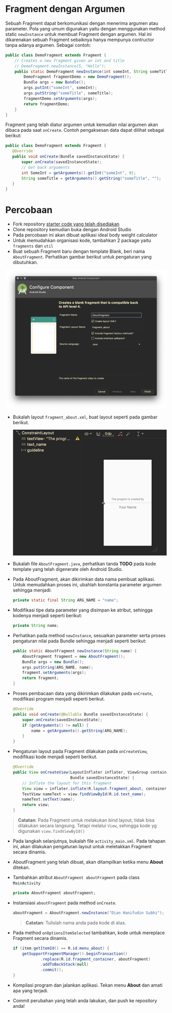 # Fragment dengan Argumen

Sebuah Fragment dapat berkomunikasi dengan menerima argumen atau parameter.
Pola yang umum digunakan yaitu dengan menggunakan method static `newInstance`
untuk membuat Fragment dengan argumen. Hal ini dikarenakan sebuah Fragment
sebaiknya hanya mempunya contructor tanpa adanya argumen. Sebagai contoh:

```java
public class DemoFragment extends Fragment {
    // Creates a new fragment given an int and title
    // DemoFragment.newInstance(5, "Hello");
    public static DemoFragment newInstance(int someInt, String someTitle) {
        DemoFragment fragmentDemo = new DemoFragment();
        Bundle args = new Bundle();
        args.putInt("someInt", someInt);
        args.putString("someTitle", someTitle);
        fragmentDemo.setArguments(args);
        return fragmentDemo;
    }
}
```

Fragment yang telah diatur argumen untuk kemudian nilai argumen akan dibaca pada
saat `onCreate`. Contoh pengaksesan data dapat dilihat sebagai berikut:

```java
public class DemoFragment extends Fragment {
   @Override
   public void onCreate(Bundle savedInstanceState) {
       super.onCreate(savedInstanceState);
       // Get back arguments
       int SomeInt = getArguments().getInt("someInt", 0);
       String someTitle = getArguments().getString("someTitle", "");
   }
}
```

# Percobaan

- Fork repository [starter code yang telah disediakan](https://github.com/polinema-mobile/2019-mobile06)
- Clone repository kemudian buka dengan Android Studio
- Pada percobaan ini akan dibuat aplikasi ideal body weight calculator
- Untuk memudahkan organisasi kode, tambahkan 2 package yaitu `fragments` dan `util`
- Buat sebuah Fragment baru dengan template Blank, beri nama `AboutFragment`.
 Perhatikan gambar berikut untuk pengaturan yang dibutuhkan.

 ![AboutFragment](./images/about-fragment.png)

- Bukalah layout `fragment_about.xml`, buat layout seperti pada gambar berikut.

  ![Layout AboutFragment](./images/about-fragment-layout.png)

- Bukalah file `AboutFragment.java`, perhatikan tanda **TODO** pada kode
 template yang telah digenerate oleh Android Studio.
- Pada AboutFragment, akan dikirimkan data nama pembuat aplikasi. Untuk
 memudahkan proses ini, ubahlah konstanta parameter argumen sehingga menjadi:

  ```java
  private static final String ARG_NAME = "name";
  ```

- Modifikasi tipe data parameter yang disimpan ke atribut, sehingga kodenya
 menjadi seperti berikut:

  ```java
  private String name;
  ```

- Perhatikan pada method `newInstance`, sesuaikan parameter serta proses
 pengaturan nilai pada Bundle sehingga menjadi seperti berikut:

  ```java
  public static AboutFragment newInstance(String name) {
      AboutFragment fragment = new AboutFragment();
      Bundle args = new Bundle();
      args.putString(ARG_NAME, name);
      fragment.setArguments(args);
      return fragment;
  }
  ```

- Proses pembacaan data yang dikirimkan dilakukan pada `onCreate`, modifikasi
 program menjadi seperti berikut.

  ```java
  @Override
  public void onCreate(@Nullable Bundle savedInstanceState) {
      super.onCreate(savedInstanceState);
      if (getArguments() != null) {
          name = getArguments().getString(ARG_NAME);
      }
  }
  ```

- Pengaturan layout pada Fragment dilakukan pada `onCreateView`, modifikasi kode
 menjadi seperti berikut.

  ```java
  @Override
  public View onCreateView(LayoutInflater inflater, ViewGroup container,
                           Bundle savedInstanceState) {
      // Inflate the layout for this fragment
      View view = inflater.inflate(R.layout.fragment_about, container, false);
      TextView nameText = view.findViewById(R.id.text_name);
      nameText.setText(name);
      return view;
  }
  ```

> **Catatan**: Pada Fragment untuk melakukan bind layout, tidak bisa dilakukan
> secara langsung. Tetapi melalui `View`, sehingga kode yg digunakan `view.findViewById()`

- Pada langkah selanjutnya, bukalah file `activity_main.xml`. Pada tahapan ini,
 akan dilakukan pengaturan layout untuk meletakkan Fragment secara dinamis.

- AboutFragment yang telah dibuat, akan ditampilkan ketika menu **About**
 ditekan.

- Tambahkan atribut `AboutFragment aboutFragment` pada class `MainActivity`

  ```java
  private AboutFragment aboutFragment;
  ```

- Instansiasi `aboutFragment` pada method `onCreate`.

  ```java
  aboutFragment = AboutFragment.newInstance("Dian Hanifudin Subhi");
  ```

  > **Catatan**: Tulislah nama anda pada kode di atas.

- Pada method `onOptionsItemSelected` tambahkan, kode untuk mereplace Fragment
 secara dinamis.

  ```java
  if (item.getItemId() == R.id.menu_about) {
      getSupportFragmentManager().beginTransaction()
              .replace(R.id.fragment_container, aboutFragment)
              .addToBackStack(null)
              .commit();
  }
  ```

- Kompilasi program dan jalankan aplikasi. Tekan menu **About** dan amati apa
 yang terjadi.

- Commit perubahan yang telah anda lakukan, dan push ke repository anda!
